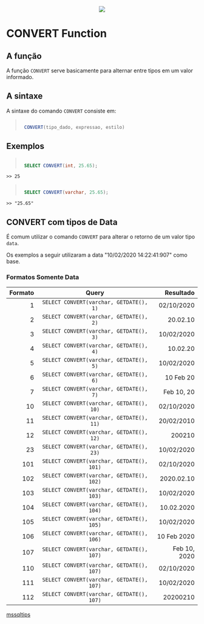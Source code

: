 
<p align="center">
  <img src="https://d1.awsstatic.com/logos/partners/microsoft/logo-SQLServer-vert.c0cb0df0cd1d6c8469d792abb5929239da36611a.png">
</p>

# CONVERT Function

## A função

 A função `CONVERT` serve basicamente para alternar entre tipos em um valor informado.

## A sintaxe

A sintaxe do comando `CONVERT` consiste em:

>```sql
> 
>  CONVERT(tipo_dado, expressao, estilo)
>
>```

## Exemplos

>
>```sql
> 
>  SELECT CONVERT(int, 25.65);
>
>```

`>> 25`

>
>```sql
> 
>  SELECT CONVERT(varchar, 25.65);
>
>```

`>> "25.65"`

## CONVERT com tipos de Data

É comum utilizar o comando `CONVERT` para alterar o retorno de um valor tipo `data`.

Os exemplos a seguir utilizaram a data "10/02/2020 14:22:41:907" como base.

<p align="center">
  
### Formatos Somente Data
  
|  Formato  |                    Query                   |   Resultado  |
| --------: | :----------------------------------------: | -----------: |
|         1 |  `SELECT CONVERT(varchar, GETDATE(), 1)`   |   02/10/2020 |
|         2 |  `SELECT CONVERT(varchar, GETDATE(), 2)`   |     20.02.10 |
|         3 |  `SELECT CONVERT(varchar, GETDATE(), 3)`   |   10/02/2020 |
|         4 |  `SELECT CONVERT(varchar, GETDATE(), 4)`   |     10.02.20 |
|         5 |  `SELECT CONVERT(varchar, GETDATE(), 5)`   |   10/02/2020 |
|         6 |  `SELECT CONVERT(varchar, GETDATE(), 6)`   |    10 Feb 20 |
|         7 |  `SELECT CONVERT(varchar, GETDATE(), 7)`   |   Feb 10, 20 |
|        10 |  `SELECT CONVERT(varchar, GETDATE(), 10)`  |   02/10/2020 |
|        11 |  `SELECT CONVERT(varchar, GETDATE(), 11)`  |   20/02/2010 |
|        12 |  `SELECT CONVERT(varchar, GETDATE(), 12)`  |       200210 |
|        23 |  `SELECT CONVERT(varchar, GETDATE(), 23)`  |   10/02/2020 |
|       101 |  `SELECT CONVERT(varchar, GETDATE(), 101)` |   02/10/2020 |
|       102 |  `SELECT CONVERT(varchar, GETDATE(), 102)` |   2020.02.10 |
|       103 |  `SELECT CONVERT(varchar, GETDATE(), 103)` |   10/02/2020 |
|       104 |  `SELECT CONVERT(varchar, GETDATE(), 104)` |   10.02.2020 |
|       105 |  `SELECT CONVERT(varchar, GETDATE(), 105)` |   10/02/2020 |
|       106 |  `SELECT CONVERT(varchar, GETDATE(), 106)` |  10 Feb 2020 |
|       107 |  `SELECT CONVERT(varchar, GETDATE(), 107)` | Feb 10, 2020 |
|       110 |  `SELECT CONVERT(varchar, GETDATE(), 107)` |   02/10/2020 |
|       111 |  `SELECT CONVERT(varchar, GETDATE(), 107)` |   10/02/2020 |
|       112 |  `SELECT CONVERT(varchar, GETDATE(), 107)` |     20200210 |


</p>

[mssqltips](https://www.mssqltips.com/sqlservertip/1145/date-and-time-conversions-using-sql-server/)
